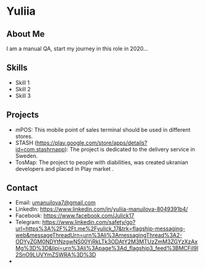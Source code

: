 # Yuliia

## About Me
I am a manual QA, start my journey in this role in 2020...

## Skills
- Skill 1
- Skill 2
- Skill 3

## Projects
- mPOS: This mobile point of sales terminal should be used in different stores.
- STASH (https://play.google.com/store/apps/details?id=com.stashrnapp): The project is dedicated to the delivery service in Sweden.
- TosMap: The project to people with diabilities, was created ukranian developers and placed in Play market .

## Contact
- Email: umanuilova7@gmail.com
- LinkedIn: https://www.linkedin.com/in/yuliia-manuilova-8049391b4/ 
- Facebook: https://www.facebook.com/Julick17
- Telegram: https://www.linkedin.com/safety/go?url=https%3A%2F%2Ft.me%2Fyulick_17&trk=flagship-messaging-web&messageThreadUrn=urn%3Ali%3AmessagingThread%3A2-ODYyZGM0NDYtNzgwNS00YjRkLTk3ODAtY2M3MTUzZmM3ZGYzXzAxMg%3D%3D&lipi=urn%3Ali%3Apage%3Ad_flagship3_feed%3BMCFiI9I2SnO9LUVYmZSWRA%3D%3D
- 

